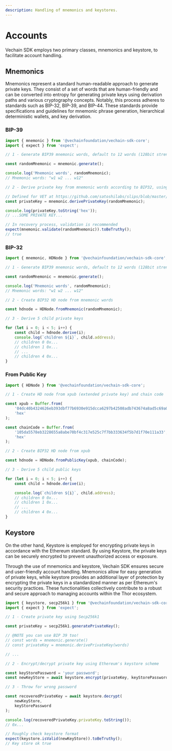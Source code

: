```yaml
---
description: Handling of mnemonics and keystores.
---
```


# Accounts

Vechain SDK employs two primary classes, mnemonics and keystore, to facilitate account handling.

## Mnemonics

Mnemonics represent a standard human-readable approach to generate private keys. They consist of a set of words that are human-friendly and can be converted into entropy for generating private keys using derivation paths and various cryptography concepts. Notably, this process adheres to standards such as BIP-32, BIP-39, and BIP-44. These standards provide specifications and guidelines for mnemonic phrase generation, hierarchical deterministic wallets, and key derivation.

### BIP-39

```typescript { name=bip39, category=example }
import { mnemonic } from '@vechainfoundation/vechain-sdk-core';
import { expect } from 'expect';

// 1 - Generate BIP39 mnemonic words, default to 12 words (128bit strength)

const randomMnemonic = mnemonic.generate();

console.log('Mnemonic words', randomMnemonic);
// Mnemonic words: "w1 w2 ... w12"

// 2 - Derive private key from mnemonic words according to BIP32, using the path `m/44'/818'/0'/0`.

// Defined for VET at https://github.com/satoshilabs/slips/blob/master/slip-0044.md
const privateKey = mnemonic.derivePrivateKey(randomMnemonic);

console.log(privateKey.toString('hex'));
// ...SOME PRIVATE KEY...

// In recovery process, validation is recommended
expect(mnemonic.validate(randomMnemonic)).toBeTruthy();
// true

```

### BIP-32

```typescript { name=bip32, category=example }
import { mnemonic, HDNode } from '@vechainfoundation/vechain-sdk-core';

// 1 - Generate BIP39 mnemonic words, default to 12 words (128bit strength)

const randomMnemonic = mnemonic.generate();

console.log('Mnemonic words', randomMnemonic);
// Mnemonic words: "w1 w2 ... w12"

// 2 - Create BIP32 HD node from mnemonic words

const hdnode = HDNode.fromMnemonic(randomMnemonic);

// 3 - Derive 5 child private keys

for (let i = 0; i < 5; i++) {
    const child = hdnode.derive(i);
    console.log(`children ${i}`, child.address);
    // children 0 0x...
    // children 1 0x...
    // ...
    // children 4 0x...
}

```

### From Public Key

```typescript { name=pubkey, category=example }
import { HDNode } from '@vechainfoundation/vechain-sdk-core';

// 1 - Create HD node from xpub (extended private key) and chain code

const xpub = Buffer.from(
    '04dc40b4324626eb393dbf77b6930e915dcca6297b42508adb743674a8ad5c69a046010f801a62cb945a6cb137a050cefaba0572429fc4afc57df825bfca2f219a',
    'hex'
);

const chainCode = Buffer.from(
    '105da5578eb3228655a8abe70bf4c317e525c7f7bb333634f5b7d1f70e111a33',
    'hex'
);

// 2 - Create BIP32 HD node from xpub

const hdnode = HDNode.fromPublicKey(xpub, chainCode);

// 3 - Derive 5 child public keys

for (let i = 0; i < 5; i++) {
    const child = hdnode.derive(i);

    console.log(`children ${i}`, child.address);
    // children 0 0x...
    // children 1 0x...
    // ...
    // children 4 0x...
}

```

## Keystore

On the other hand, Keystore is employed for encrypting private keys in accordance with the Ethereum standard. By using Keystore, the private keys can be securely encrypted to prevent unauthorized access or exposure.

Through the use of mnemonics and keystore, Vechain SDK ensures secure and user-friendly account handling. Mnemonics allow for easy generation of private keys, while keystore provides an additional layer of protection by encrypting the private keys in a standardized manner as per Ethereum's security practices. These functionalities collectively contribute to a robust and secure approach to managing accounts within the Thor ecosystem.

```typescript { name=keystore, category=example }
import { keystore, secp256k1 } from '@vechainfoundation/vechain-sdk-core';
import { expect } from 'expect';

// 1 - Create private key using Secp256k1

const privateKey = secp256k1.generatePrivateKey();

// @NOTE you can use BIP 39 too!
// const words = mnemonic.generate()
// const privateKey = mnemonic.derivePrivateKey(words)

// ...

// 2 - Encrypt/decrypt private key using Ethereum's keystore scheme

const keyStorePassword = 'your password';
const newKeyStore = await keystore.encrypt(privateKey, keyStorePassword);

// 3 - Throw for wrong password

const recoveredPrivateKey = await keystore.decrypt(
    newKeyStore,
    keyStorePassword
);

console.log(recoveredPrivateKey.privateKey.toString());
// 0x...

// Roughly check keystore format
expect(keystore.isValid(newKeyStore)).toBeTruthy();
// Key store ok true

```

